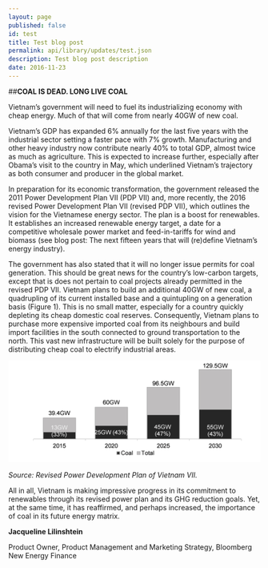 ```yaml
---
layout: page
published: false 
id: test
title: Test blog post
permalink: api/library/updates/test.json
description: Test blog post description
date: 2016-11-23
---
```

##<b>COAL IS DEAD. LONG LIVE COAL</b>

Vietnam’s government will need to fuel its industrializing economy with cheap energy. Much of that will come from nearly 40GW of new coal. 

Vietnam’s GDP has expanded 6% annually for the last five years with the industrial sector setting a faster pace with 7% growth. Manufacturing and other heavy industry now contribute nearly 40% to total GDP, almost twice as much as agriculture. This is expected to increase further, especially after Obama’s visit to the country in May, which underlined Vietnam’s trajectory as both consumer and producer in the global market. 

In preparation for its economic transformation, the government released the 2011 Power Development Plan VII (PDP VII) and, more recently, the 2016 revised Power Development Plan VII (revised PDP VII), which outlines the vision for the Vietnamese energy sector. The plan is a boost for renewables. It establishes an increased renewable energy target, a date for a competitive wholesale power market and feed-in-tariffs for wind and biomass (see blog post: The next fifteen years that will (re)define Vietnam’s energy industry). 

The government has also stated that it will no longer issue permits for coal generation. This should be great news for the country’s low-carbon targets, except that is does not pertain to coal projects already permitted in the revised PDP VII. Vietnam plans to build an additional 40GW of new coal, a quadrupling of its current installed base and a quintupling on a generation basis (Figure 1). This is no small matter, especially for a country quickly depleting its cheap domestic coal reserves. Consequently, Vietnam plans to purchase more expensive imported coal from its neighbours and build import facilities in the south connected to ground transportation to the north.  This vast new infrastructure will be built solely for the purpose of distributing cheap coal to electrify industrial areas. 

![Figure 1:	Vietnam coal capacity as a percentage of total cumulative capacity, according to the revised PDP VII](/assets/images/content/updates/CS2016_blog_Vietnam2_fig1.png)

*Source: Revised Power Development Plan of Vietnam VII.*

All in all, Vietnam is making impressive progress in its commitment to renewables through its revised power plan and its GHG reduction goals. Yet, at the same time, it has reaffirmed, and perhaps increased, the importance of coal in its future energy matrix. 

**Jacqueline Lilinshtein**

Product Owner, Product Management and Marketing Strategy, Bloomberg New Energy Finance

